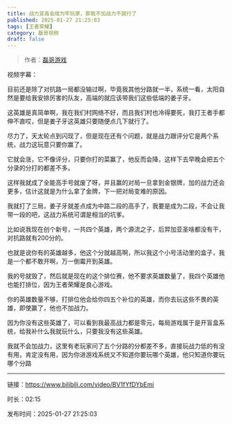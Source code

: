 ```yaml
---
title: 战力变高会成为牢玩家，那我不加战力不就行了
published: 2025-01-27 21:25:03
tags: [王者荣耀]
category: 磊哥视频
draft: false
---
```



> 作者：[磊哥游戏](https://space.bilibili.com/268941858?spm_id_from=333.788.upinfo.head.click)

视频字幕：

目前还是除了对抗路一局都没输过啊，毕竟我其他分路就一半，系统一看，太阳自然是要给我安排厉害的队友，高端的就应该带我们这些低端的姜子牙。

这英雄是真简单啊，我在我们村网络不好，而且我们村也冷得要死，我打王者手都伸不直哎，但是姜子牙这英雄只要随便点几下就行了。

尽力了，天太轮点到闪现了，但是现在还有个问题，就是战力跟评分它是两个系统，战力这玩意只要你赢了。

它就会涨，它不像评分，只要你打的菜赢了，他反而会降，这样下去早晚会把五个分录的分打的都差不多。

这样我就成了全能高手号就废了呀，并且赢的对局一旦拿到金银牌，加的战力还会更多，估计这就是为什么拿了金牌，下一把对局变难的原因。

我就打了三局，姜子牙就差点成为中路二段的高手了，我要是成为二段，不会让我带一段的吧，这战力系统可谓是相当的坑爹。

比如说我现在创个新号，一共四个英雄，两个源流之子，后羿加亚圣啥都没有干，对抗路就有200分的。

也就是说你有的英雄越多，他这个分就越高啊，所以我这个小号活动里的盒子，我是一个都不敢开啊，万一倒霉开到英雄。

我的号就毁了，然后就是现在的这个排位赛，他不要求英雄数量了，我四个英雄他也能打排位，因为王者荣耀是良心游戏。

你的英雄数量不够，打排位他会给你四五个补位的英雄，而你去玩这些不畏的英雄，即使赢了，他也不加战力。

因为你没有这些英雄了，可以看到我最高战力都是零元，每局游戏属于是开盲盒系统，给我补什么我就玩什么，只要我没有这些英雄。

我就不会加战力，这里有老玩家问了五个分路的分都差不多，直接玩战力低的有没有用，肯定没有用，因为你进游戏系统又不知道你要玩哪个英雄，他只知道你要玩哪个分路

---

链接：https://www.bilibili.com/video/BV1fYfDYbEmi

时长：02:15

发布时间：2025-01-27 21:25:03
